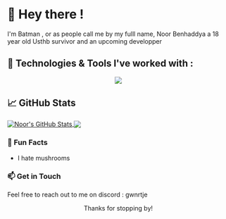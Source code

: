 

<h1 > 👋 Hey there ! </h1>

<p>
  I'm Batman , or as people call me by my fulll name, Noor Benhaddya a 18 year old Usthb survivor and an upcoming developper 
</p>


##  🔧 Technologies & Tools I've worked with :
<p align="center">
<img src="https://skillicons.dev/icons?i=git,c,html,css,js,solidity,java,tailwind,react,nodejs,linux,dart,flutter" />


## &#x1f4c8; GitHub Stats

<a href="https://github.com/Nooorrrr/Nooorrrr.git">
  <img align="center" src="https://github-readme-stats.vercel.app/api?username=Nooorrrr&hide_border=true&count_private=true&show_icons=true&theme=gotham" alt="Noor's GitHub Stats" />
</a>
<a href="https://github.com/Nooorrrr/Nooorrrr.git">
  <img align="center" src="https://github-readme-stats.vercel.app/api/top-langs/?username=Nooorrrr&hide_border=true&count_private=true&show_icons=true&theme=gotham&langs_count=3" />
</a>





### 🌟 Fun Facts

- I hate mushrooms

### 📫 Get in Touch

Feel free to reach out to me on discord : gwnrtje

<p align="center">Thanks for stopping by! </p>

